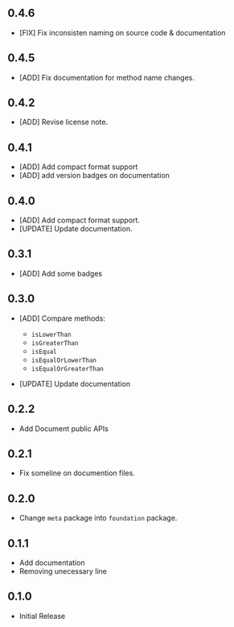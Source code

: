 ## 0.4.6

* [FIX] Fix inconsisten naming on source code & documentation


## 0.4.5

* [ADD] Fix documentation for method name changes.


## 0.4.2

* [ADD] Revise license note.


## 0.4.1

* [ADD] Add compact format support
* [ADD] add version badges on documentation


## 0.4.0

* [ADD] Add compact format support.
* [UPDATE] Update documentation.


## 0.3.1

* [ADD] Add some badges


## 0.3.0

* [ADD] Compare methods:
  - `isLowerThan`
  - `isGreaterThan`
  - `isEqual`
  - `isEqualOrLowerThan`
  - `isEqualOrGreaterThan`

* [UPDATE] Update documentation


## 0.2.2

* Add Document public APIs


## 0.2.1

* Fix someline on documention files.


## 0.2.0

* Change `meta` package into `foundation` package.


## 0.1.1

* Add documentation
* Removing unecessary line


## 0.1.0

* Initial Release